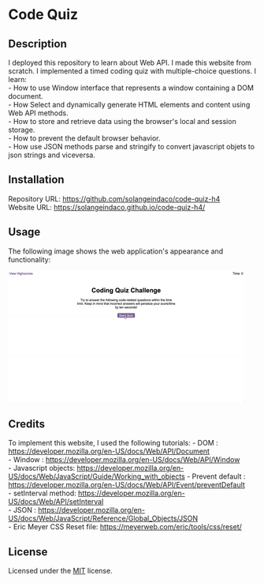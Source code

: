 # Code Quiz

## Description

I deployed this repository to learn about Web API. I made this website from scratch. I implemented a timed coding quiz with multiple-choice questions.
I learn:  
    - How to use Window interface that represents a window containing a DOM document.   
    - How Select and dynamically generate HTML elements and content using Web API methods.  
    - How to store and retrieve data using the browser's local and session storage.  
    - How to prevent the default browser behavior.  
    - How use JSON methods parse and stringify to convert javascript objets to json strings and viceversa.  

## Installation

Repository URL: https://github.com/solangeindaco/code-quiz-h4  
Website URL:  https://solangeindaco.github.io/code-quiz-h4/  

## Usage

The following image shows the web application's appearance and functionality:

![A user clicks through an interactive coding quiz, then enters initials to save the high score before resetting and starting over.](./assets/images/04-web-apis-homework-demo.gif)


## Credits

To implement this website, I used the following tutorials: 
    - DOM : https://developer.mozilla.org/en-US/docs/Web/API/Document   
    - Window : https://developer.mozilla.org/en-US/docs/Web/API/Window   
    - Javascript objects: https://developer.mozilla.org/en-US/docs/Web/JavaScript/Guide/Working_with_objects 
    - Prevent default : https://developer.mozilla.org/en-US/docs/Web/API/Event/preventDefault            
    - setInterval method: https://developer.mozilla.org/en-US/docs/Web/API/setInterval   
    - JSON : https://developer.mozilla.org/en-US/docs/Web/JavaScript/Reference/Global_Objects/JSON  
    - Eric Meyer CSS Reset file: https://meyerweb.com/eric/tools/css/reset/   

## License

Licensed under the [MIT](LICENSE) license.

